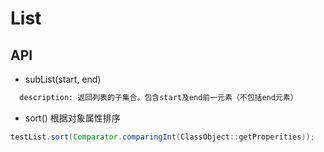 # List

## API
- subList(start, end)

``` xml 
  description: 返回列表的子集合。包含start及end前一元素（不包括end元素） 
```

- sort()
    根据对象属性排序
  
```java
testList.sort(Comparator.comparingInt(ClassObject::getProperities));
```


